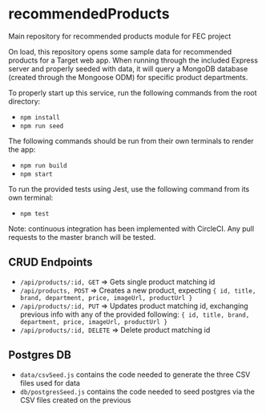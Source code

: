 # recommendedProducts

Main repository for recommended products module for FEC project

On load, this repository opens some sample data for recommended products for a Target web app. When running through the included Express server and properly seeded with data, it will query a MongoDB database (created through the Mongoose ODM) for specific product departments.

To properly start up this service, run the following commands from the root directory:
- `npm install`
- `npm run seed`

The following commands should be run from their own terminals to render the app:
- `npm run build`
- `npm start`

To run the provided tests using Jest, use the following command from its own terminal:
- `npm test`

Note: continuous integration has been implemented with CircleCI. Any pull requests to the master branch will be tested.

## CRUD Endpoints
- `/api/products/:id, GET` => Gets single product matching id
- `/api/products, POST` => Creates a new product, expecting `{ id, title, brand, department, price, imageUrl, productUrl }` 
- `/api/products/:id, PUT`  => Updates product matching id, exchanging previous info with any of the provided following: `{ id, title, brand, department, price, imageUrl, productUrl }`
- `/api/products/:id, DELETE` => Delete product matching id

## Postgres DB

- `data/csvSeed.js` contains the code needed to generate the three CSV files used for data
- `db/postgresSeed.js` contains the code needed to seed postgres via the CSV files created on the previous
